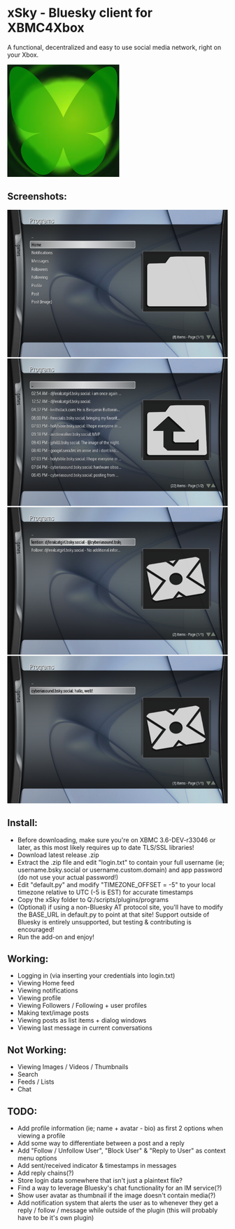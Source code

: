 # xSky - Bluesky client for XBMC4Xbox

A functional, decentralized and easy to use social media network, right on your Xbox.

![icon](icon.png)

## Screenshots:
![1](screenshots/1.png)
![2](screenshots/2.png)
![3](screenshots/3.png)
![4](screenshots/4.png)


## Install:
- Before downloading, make sure you're on XBMC 3.6-DEV-r33046 or later, as this most likely requires up to date TLS/SSL libraries!
- Download latest release .zip
- Extract the .zip file and edit "login.txt" to contain your full username (ie; username.bsky.social or username.custom.domain) and app password (do not use your actual password!)
- Edit "default.py" and modify "TIMEZONE_OFFSET = -5" to your local timezone relative to UTC (-5 is EST) for accurate timestamps
- Copy the xSky folder to Q:/scripts/plugins/programs
- (Optional) if using a non-Bluesky AT protocol site, you'll have to modify the BASE_URL in default.py to point at that site! Support outside of Bluesky is entirely unsupported, but testing & contributing is encouraged!
- Run the add-on and enjoy!

## Working:
- Logging in (via inserting your credentials into login.txt)
- Viewing Home feed
- Viewing notifications
- Viewing profile
- Viewing Followers / Following + user profiles
- Making text/image posts
- Viewing posts as list items + dialog windows
- Viewing last message in current conversations

## Not Working:
- Viewing Images / Videos / Thumbnails
- Search
- Feeds / Lists
- Chat

## TODO:
- Add profile information (ie; name + avatar - bio) as first 2 options when viewing a profile
- Add some way to differentiate between a post and a reply
- Add "Follow / Unfollow User", "Block User" & "Reply to User" as context menu options
- Add sent/received indicator & timestamps in messages
- Add reply chains(?)
- Store login data somewhere that isn't just a plaintext file?
- Find a way to leverage Bluesky's chat functionality for an IM service(?)
- Show user avatar as thumbnail if the image doesn't contain media(?)
- Add notification system that alerts the user as to whenever they get a reply / follow / message while outside of the plugin (this will probably have to be it's own plugin)
